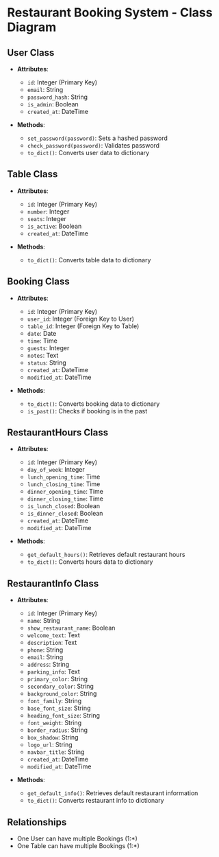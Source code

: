 # Restaurant Booking System - Class Diagram

## User Class
- **Attributes**:
  - `id`: Integer (Primary Key)
  - `email`: String
  - `password_hash`: String
  - `is_admin`: Boolean
  - `created_at`: DateTime

- **Methods**:
  - `set_password(password)`: Sets a hashed password
  - `check_password(password)`: Validates password
  - `to_dict()`: Converts user data to dictionary

## Table Class
- **Attributes**:
  - `id`: Integer (Primary Key)
  - `number`: Integer
  - `seats`: Integer
  - `is_active`: Boolean
  - `created_at`: DateTime

- **Methods**:
  - `to_dict()`: Converts table data to dictionary

## Booking Class
- **Attributes**:
  - `id`: Integer (Primary Key)
  - `user_id`: Integer (Foreign Key to User)
  - `table_id`: Integer (Foreign Key to Table)
  - `date`: Date
  - `time`: Time
  - `guests`: Integer
  - `notes`: Text
  - `status`: String
  - `created_at`: DateTime
  - `modified_at`: DateTime

- **Methods**:
  - `to_dict()`: Converts booking data to dictionary
  - `is_past()`: Checks if booking is in the past

## RestaurantHours Class
- **Attributes**:
  - `id`: Integer (Primary Key)
  - `day_of_week`: Integer
  - `lunch_opening_time`: Time
  - `lunch_closing_time`: Time
  - `dinner_opening_time`: Time
  - `dinner_closing_time`: Time
  - `is_lunch_closed`: Boolean
  - `is_dinner_closed`: Boolean
  - `created_at`: DateTime
  - `modified_at`: DateTime

- **Methods**:
  - `get_default_hours()`: Retrieves default restaurant hours
  - `to_dict()`: Converts hours data to dictionary

## RestaurantInfo Class
- **Attributes**:
  - `id`: Integer (Primary Key)
  - `name`: String
  - `show_restaurant_name`: Boolean
  - `welcome_text`: Text
  - `description`: Text
  - `phone`: String
  - `email`: String
  - `address`: String
  - `parking_info`: Text
  - `primary_color`: String
  - `secondary_color`: String
  - `background_color`: String
  - `font_family`: String
  - `base_font_size`: String
  - `heading_font_size`: String
  - `font_weight`: String
  - `border_radius`: String
  - `box_shadow`: String
  - `logo_url`: String
  - `navbar_title`: String
  - `created_at`: DateTime
  - `modified_at`: DateTime

- **Methods**:
  - `get_default_info()`: Retrieves default restaurant information
  - `to_dict()`: Converts restaurant info to dictionary

## Relationships
- One User can have multiple Bookings (1:*)
- One Table can have multiple Bookings (1:*)
